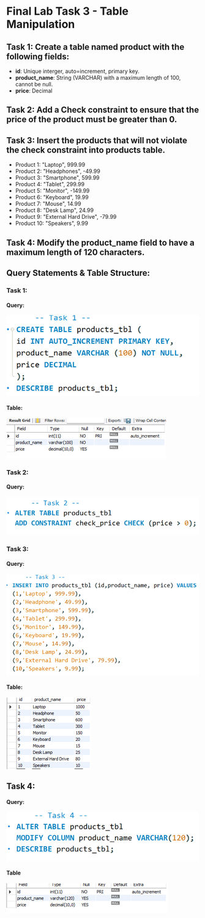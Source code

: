 # Final Lab Task 3 - Table Manipulation

## Task 1: Create a table named product with the following fields:
- **id**: Unique interger, auto=increment, primary key.
- **product_name**: String (VARCHAR) with a maximum length of 100, cannot be null.
- **price**: Decimal
## Task 2: Add a Check constraint to ensure that the price of the product must be greater than 0.
## Task 3: Insert the products that will not violate the check constraint into products table.
- Product 1: "Laptop", 999.99
- Product 2: "Headphones", -49.99
- Product 3: "Smartphone", 599.99
- Product 4: "Tablet", 299.99
- Product 5: "Monitor", -149.99
- Product 6: "Keyboard", 19.99
- Product 7: "Mouse", 14.99
- Product 8: "Desk Lamp", 24.99
- Product 9: "External Hard Drive", -79.99
- Product 10: "Speakers", 9.99
## Task 4: Modify the **product_name** field to have a maximum length of 120 characters.
## Query Statements & Table Structure:
### Task 1:
#### Query:
![screenshot](Images/Product.png)
#### Table:
![screenshot](Images/Product_tbl.png)
### Task 2:
#### Query:
![screenshot](Images/Task%202.png)
### Task 3:
#### Query:
![screenshot](Images/Task%203.png)
#### Table:
![screenshot](Images/Task%203_tbl.png)
## Task 4:
#### Query:
![screenshot](Images/Task%204.png)
#### Table
![screenshot](Images/Task%204_tbl.png)
